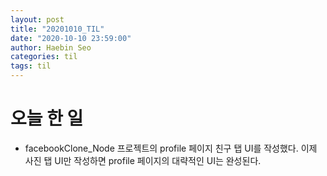 ```yaml
---
layout: post
title: "20201010_TIL"
date: "2020-10-10 23:59:00"
author: Haebin Seo
categories: til
tags: til
---
```

# 오늘 한 일
- facebookClone_Node 프로젝트의 profile 페이지 친구 탭 UI를 작성했다. 이제 사진 탭 UI만 작성하면 profile 페이지의 대략적인 UI는 완성된다.